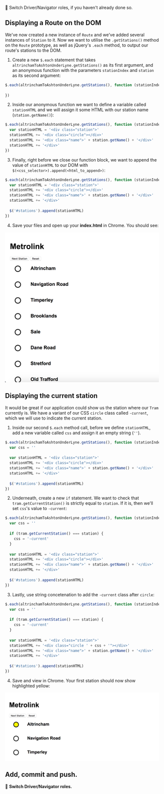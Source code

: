 :twisted_rightwards_arrows: Switch Driver/Navigator roles, if you haven't already done so.

## Displaying a Route on the DOM

We've now created a new instance of `Route` and we've added several instances of `Station` to it. Now we want to utilise the `.getStations()` method on the `Route` prototype, as well as jQuery's `.each` method, to output our route's stations to the DOM.

1) Create a new `$.each` statement that takes `altrinchamToAshtonUnderLyne.getStations()` as its first argument, and an anonymous function with the parameters `stationIndex` and `station` as its second argument:

```js
$.each(altrinchamToAshtonUnderLyne.getStations(), function (stationIndex, station) {

})
```

2) Inside our anonymous function we want to define a variable called `stationHTML` and we will assign it some HTML with our station name (`station.getName()`):

```js
$.each(altrinchamToAshtonUnderLyne.getStations(), function (stationIndex, station) {
  var stationHTML = '<div class="station">'
  stationHTML += '<div class="circle"></div>'
  stationHTML += '<div class="name">' + station.getName() + '</div>'
  stationHTML += '</div>'
})
```

3) Finally, right before we close our function block, we want to append the value of `stationHTML` to our DOM with `$(<css_selector>).append(<html_to_append>)`:

```js
$.each(altrinchamToAshtonUnderLyne.getStations(), function (stationIndex, station) {
  var stationHTML = '<div class="station">'
  stationHTML += '<div class="circle"></div>'
  stationHTML += '<div class="name">' + station.getName() + '</div>'
  stationHTML += '</div>'

  $('#stations').append(stationHTML)
})
```

4) Save your files and open up your **index.html** in Chrome. You should see:

![Metrolink Stations](images/metrolinkStations.png)

## Displaying the current station

It would be great if our application could show us the station where our `Tram` currently is. We have a variant of our CSS `circle` class called `-current`, which we will use to indicate the current station.

1) Inside our second `$.each` method call, before we define `stationHTML`, add a new variable called `css` and assign it an empty string (`''`). 

```js
$.each(altrinchamToAshtonUnderLyne.getStations(), function (stationIndex, station) {
  var css = ''

  var stationHTML = '<div class="station">'
  stationHTML += '<div class="circle"></div>'
  stationHTML += '<div class="name">' + station.getName() + '</div>'
  stationHTML += '</div>'

  $('#stations').append(stationHTML)
})
```

2) Underneath, create a new `if` statement. We want to check that `tram.getCurrentStation()` is strictly equal to `station`. If it is, then we'll set `css`'s value to `-current`:

```js
$.each(altrinchamToAshtonUnderLyne.getStations(), function (stationIndex, station) {
  var css = ''

  if (tram.getCurrentStation() === station) {
    css = '-current'
  }

  var stationHTML = '<div class="station">'
  stationHTML += '<div class="circle"></div>'
  stationHTML += '<div class="name">' + station.getName() + '</div>'
  stationHTML += '</div>'

  $('#stations').append(stationHTML)
})
```

3) Lastly, use string concetenation to add the `-current` class after `circle`:

```js
$.each(altrinchamToAshtonUnderLyne.getStations(), function (stationIndex, station) {
  var css = ''

  if (tram.getCurrentStation() === station) {
    css = '-current'
  }

  var stationHTML = '<div class="station">'
  stationHTML += '<div class="circle ' + css + '"></div>'
  stationHTML += '<div class="name">' + station.getName() + '</div>'
  stationHTML += '</div>'

  $('#stations').append(stationHTML)
})
```

4) Save and view in Chrome. Your first station should now show highlighted yellow:

![Current Station Indicator](images/currentStation.png)

## Add, commit and push.

:twisted_rightwards_arrows: **Switch Driver/Navigator roles.**
